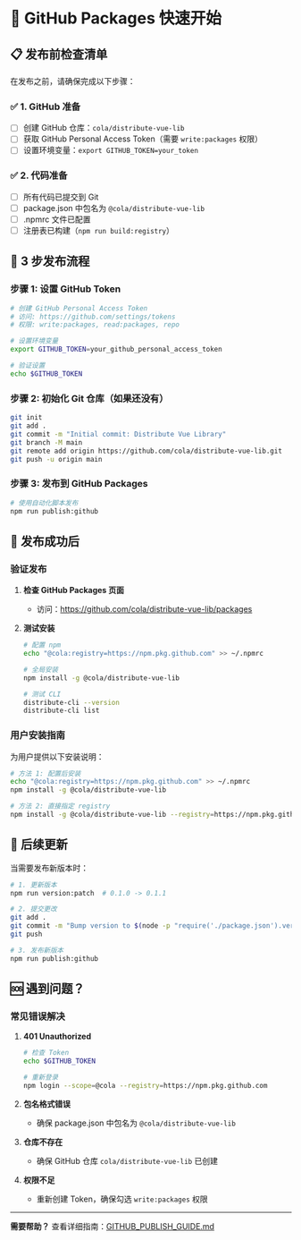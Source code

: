 # 🚀 GitHub Packages 快速开始

## 📋 发布前检查清单

在发布之前，请确保完成以下步骤：

### ✅ 1. GitHub 准备
- [ ] 创建 GitHub 仓库：`cola/distribute-vue-lib`
- [ ] 获取 GitHub Personal Access Token（需要 `write:packages` 权限）
- [ ] 设置环境变量：`export GITHUB_TOKEN=your_token`

### ✅ 2. 代码准备
- [ ] 所有代码已提交到 Git
- [ ] package.json 中包名为 `@cola/distribute-vue-lib`
- [ ] .npmrc 文件已配置
- [ ] 注册表已构建（`npm run build:registry`）

## 🎯 3 步发布流程

### 步骤 1: 设置 GitHub Token

```bash
# 创建 GitHub Personal Access Token
# 访问: https://github.com/settings/tokens
# 权限: write:packages, read:packages, repo

# 设置环境变量
export GITHUB_TOKEN=your_github_personal_access_token

# 验证设置
echo $GITHUB_TOKEN
```

### 步骤 2: 初始化 Git 仓库（如果还没有）

```bash
git init
git add .
git commit -m "Initial commit: Distribute Vue Library"
git branch -M main
git remote add origin https://github.com/cola/distribute-vue-lib.git
git push -u origin main
```

### 步骤 3: 发布到 GitHub Packages

```bash
# 使用自动化脚本发布
npm run publish:github
```

## 🎉 发布成功后

### 验证发布

1. **检查 GitHub Packages 页面**
   - 访问：https://github.com/cola/distribute-vue-lib/packages

2. **测试安装**
   ```bash
   # 配置 npm
   echo "@cola:registry=https://npm.pkg.github.com" >> ~/.npmrc
   
   # 全局安装
   npm install -g @cola/distribute-vue-lib
   
   # 测试 CLI
   distribute-cli --version
   distribute-cli list
   ```

### 用户安装指南

为用户提供以下安装说明：

```bash
# 方法 1: 配置后安装
echo "@cola:registry=https://npm.pkg.github.com" >> ~/.npmrc
npm install -g @cola/distribute-vue-lib

# 方法 2: 直接指定 registry
npm install -g @cola/distribute-vue-lib --registry=https://npm.pkg.github.com
```

## 🔄 后续更新

当需要发布新版本时：

```bash
# 1. 更新版本
npm run version:patch  # 0.1.0 -> 0.1.1

# 2. 提交更改
git add .
git commit -m "Bump version to $(node -p "require('./package.json').version")"
git push

# 3. 发布新版本
npm run publish:github
```

## 🆘 遇到问题？

### 常见错误解决

1. **401 Unauthorized**
   ```bash
   # 检查 Token
   echo $GITHUB_TOKEN
   
   # 重新登录
   npm login --scope=@cola --registry=https://npm.pkg.github.com
   ```

2. **包名格式错误**
   - 确保 package.json 中包名为 `@cola/distribute-vue-lib`

3. **仓库不存在**
   - 确保 GitHub 仓库 `cola/distribute-vue-lib` 已创建

4. **权限不足**
   - 重新创建 Token，确保勾选 `write:packages` 权限

---

**需要帮助？** 查看详细指南：[GITHUB_PUBLISH_GUIDE.md](./GITHUB_PUBLISH_GUIDE.md) 
